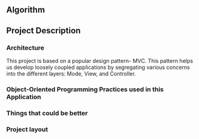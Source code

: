 ## Algorithm



## Project Description

### Architecture
This project is based on a popular design pattern-  MVC. This pattern helps us develop loosely coupled applications  by 
segregating various concerns into the different layers: Mode, View, and Controller.

### Object-Oriented Programming Practices used in this Application 

### Things that could be better




### Project layout

